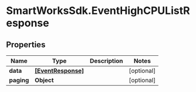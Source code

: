 # SmartWorksSdk.EventHighCPUListResponse

## Properties

Name | Type | Description | Notes
------------ | ------------- | ------------- | -------------
**data** | [**[EventResponse]**](EventResponse.md) |  | [optional] 
**paging** | **Object** |  | [optional] 


